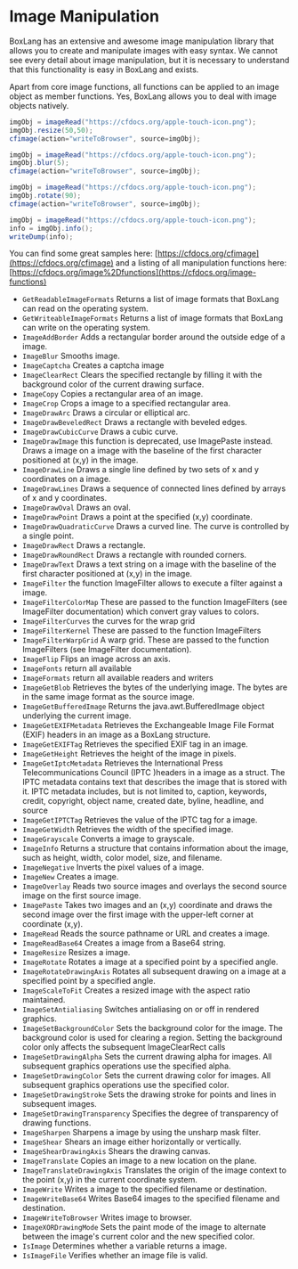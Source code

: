 # Image Manipulation

BoxLang has an extensive and awesome image manipulation library that allows you to create and manipulate images with easy syntax. We cannot see every detail about image manipulation, but it is necessary to understand that this functionality is easy in BoxLang and exists.

Apart from core image functions, all functions can be applied to an image object as member functions. Yes, BoxLang allows you to deal with image objects natively.

```java
imgObj = imageRead("https://cfdocs.org/apple-touch-icon.png");
imgObj.resize(50,50);
cfimage(action="writeToBrowser", source=imgObj);

imgObj = imageRead("https://cfdocs.org/apple-touch-icon.png");
imgObj.blur(5);
cfimage(action="writeToBrowser", source=imgObj);

imgObj = imageRead("https://cfdocs.org/apple-touch-icon.png");
imgObj.rotate(90);
cfimage(action="writeToBrowser", source=imgObj);

imgObj = imageRead("https://cfdocs.org/apple-touch-icon.png");
info = imgObj.info();
writeDump(info);
```

You can find some great samples here: [https://cfdocs.org/cfimage](https://cfdocs.org/cfimage) and a listing of all manipulation functions here: [https://cfdocs.org/image%2Dfunctions](https://cfdocs.org/image-functions)


* `GetReadableImageFormats`  Returns a list of image formats that BoxLang can read on the operating system.
* `GetWriteableImageFormats`  Returns a list of image formats that BoxLang can write on the operating system.
* `ImageAddBorder`  Adds a rectangular border around the outside edge of a image.
* `ImageBlur`  Smooths image.
* `ImageCaptcha`  Creates a captcha image
* `ImageClearRect`  Clears the specified rectangle by filling it with the background color of the current drawing surface.
* `ImageCopy`  Copies a rectangular area of an image.
* `ImageCrop`  Crops a image to a specified rectangular area.
* `ImageDrawArc`  Draws a circular or elliptical arc.
* `ImageDrawBeveledRect`  Draws a rectangle with beveled edges.
* `ImageDrawCubicCurve`  Draws a cubic curve.
* `ImageDrawImage`  this function is deprecated, use ImagePaste instead. Draws a image on a image with the baseline of the first character positioned at (x,y) in the image.
* `ImageDrawLine`  Draws a single line defined by two sets of x and y coordinates on a image.
* `ImageDrawLines`  Draws a sequence of connected lines defined by arrays of x and y coordinates.
* `ImageDrawOval`  Draws an oval.
* `ImageDrawPoint`  Draws a point at the specified (x,y) coordinate.
* `ImageDrawQuadraticCurve`  Draws a curved line. The curve is controlled by a single point.
* `ImageDrawRect`  Draws a rectangle.
* `ImageDrawRoundRect`  Draws a rectangle with rounded corners.
* `ImageDrawText`  Draws a text string on a image with the baseline of the first character positioned at (x,y) in the image.
* `ImageFilter`  the function ImageFilter allows to execute a filter against a image.
* `ImageFilterColorMap`  These are passed to the function ImageFilters (see ImageFilter documentation) which convert gray values to colors.
* `ImageFilterCurves`  the curves for the wrap grid
* `ImageFilterKernel`  These are passed to the function ImageFilters
* `ImageFilterWarpGrid`  A warp grid. These are passed to the function ImageFilters (see ImageFilter documentation).
* `ImageFlip`  Flips an image across an axis.
* `ImageFonts`  return all available
* `ImageFormats`  return all available readers and writers
* `ImageGetBlob`  Retrieves the bytes of the underlying image. The bytes are in the same image format as the source image.
* `ImageGetBufferedImage`  Returns the java.awt.BufferedImage object underlying the current image.
* `ImageGetEXIFMetadata`  Retrieves the Exchangeable Image File Format (EXIF) headers in an image as a BoxLang structure.
* `ImageGetEXIFTag`  Retrieves the specified EXIF tag in an image.
* `ImageGetHeight`  Retrieves the height of the image in pixels.
* `ImageGetIptcMetadata`  Retrieves the International Press Telecommunications Council (IPTC )headers in a image as a struct. The IPTC metadata contains text that describes the image that is stored with it. IPTC metadata includes, but is not limited to, caption, keywords, credit, copyright, object name, created date, byline, headline, and source
* `ImageGetIPTCTag`  Retrieves the value of the IPTC tag for a image.
* `ImageGetWidth`  Retrieves the width of the specified image.
* `ImageGrayscale`  Converts a image to grayscale.
* `ImageInfo`  Returns a structure that contains information about the image, such as height, width, color model, size, and filename.
* `ImageNegative`  Inverts the pixel values of a image.
* `ImageNew`  Creates a image.
* `ImageOverlay`  Reads two source images and overlays the second source image on the first source image.
* `ImagePaste`  Takes two images and an (x,y) coordinate and draws the second image over the first image with the upper-left corner at coordinate (x,y).
* `ImageRead`  Reads the source pathname or URL and creates a image.
* `ImageReadBase64`  Creates a image from a Base64 string.
* `ImageResize`  Resizes a image.
* `ImageRotate`  Rotates a image at a specified point by a specified angle.
* `ImageRotateDrawingAxis`  Rotates all subsequent drawing on a image at a specified point by a specified angle.
* `ImageScaleToFit`  Creates a resized image with the aspect ratio maintained.
* `ImageSetAntialiasing`  Switches antialiasing on or off in rendered graphics.
* `ImageSetBackgroundColor`  Sets the background color for the image. The background color is used for clearing a region. Setting the background color only affects the subsequent ImageClearRect calls
* `ImageSetDrawingAlpha`  Sets the current drawing alpha for images. All subsequent graphics operations use the specified alpha.
* `ImageSetDrawingColor`  Sets the current drawing color for images. All subsequent graphics operations use the specified color.
* `ImageSetDrawingStroke`  Sets the drawing stroke for points and lines in subsequent images.
* `ImageSetDrawingTransparency`  Specifies the degree of transparency of drawing functions.
* `ImageSharpen`  Sharpens a image by using the unsharp mask filter.
* `ImageShear`  Shears an image either horizontally or vertically.
* `ImageShearDrawingAxis`  Shears the drawing canvas.
* `ImageTranslate`  Copies an image to a new location on the plane.
* `ImageTranslateDrawingAxis`  Translates the origin of the image context to the point (x,y) in the current coordinate system.
* `ImageWrite`  Writes a image to the specified filename or destination.
* `ImageWriteBase64`  Writes Base64 images to the specified filename and destination.
* `ImageWriteToBrowser`  Writes image to browser.
* `ImageXORDrawingMode`  Sets the paint mode of the image to alternate between the image's current color and the new specified color.
* `IsImage`  Determines whether a variable returns a image.
* `IsImageFile`  Verifies whether an image file is valid.
